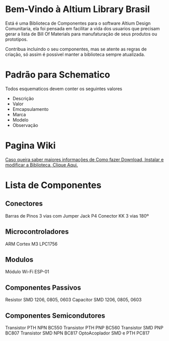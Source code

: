 <h1>Bem-Vindo à Altium Library Brasil</h1>

Está é uma Biblioteca de Componentes para o software Altium Design Comunitaria, ela foi pensada em facilitar a vida dos usuarios que precisam gerar a lista de Bill Of Materials para manufaturação de seus produtos ou prototipos.

Contribua incluindo o seu componentes, mas se atente as regras de criação, só assim é possivel manter a biblioteca sempre atualizada.


<h1>Padrão para Schematico</h1>

Todos esquematicos devem conter os seguintes valores

<ul>
  <li>Descrição</li>
  <li>Valor</li>
  <li>Emcapsulamento</li>
  <li>Marca</li>
  <li>Modelo</li>
  <li>Observação</li>
</ul>

<h1>Pagina Wiki</h1>

<div><a href="https://github.com/adrianlemos/altium_library_brasil/wiki">Caso queira saber maiores informações de Como fazer Download, Instalar e modificar a Biblioteca, Clique Aqui.</a></div>

<h1>Lista de Componentes</h1>

<h2>Conectores</h2>

Barras de Pinos 3 vias com Jumper
Jack P4
Conector KK 3 vias 180º


<h2>Microcontroladores</h2>

ARM Cortex M3 LPC1756


<h2>Modulos</h2>

Módulo Wi-Fi ESP-01


<h2>Componentes Passivos</h2>

Resistor 	SMD 1206, 0805, 0603
Capacitor 	SMD 1206, 0805, 0603


<h2>Componentes Semicondutores</h2>

Transistor PTH NPN BC550
Transistor PTH PNP BC560
Transistor SMD PNP BC807
Transistor SMD NPN BC817
OptoAcoplador SMD e PTH PC817

